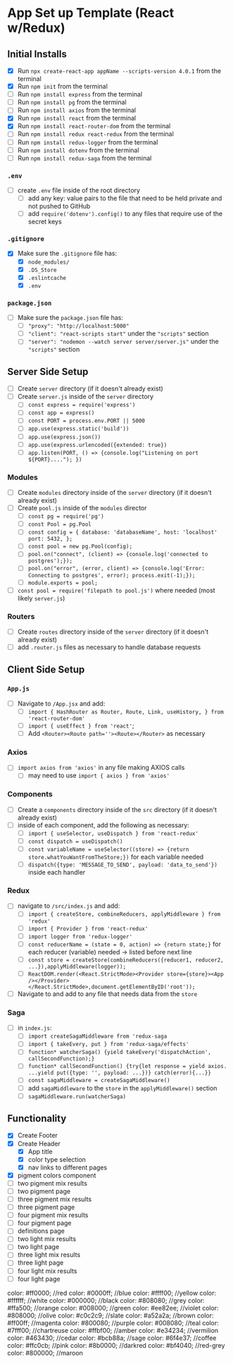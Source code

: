 # App Set up Template (React w/Redux)

## Initial Installs

- [x] Run `npx create-react-app appName --scripts-version 4.0.1` from the terminal
- [x] Run `npm init` from the terminal
- [ ] Run `npm install express` from the terminal
- [ ] Run `npm install pg` from the terminal
- [ ] Run `npm install axios` from the terminal
- [x] Run `npm install react` from the terminal
- [x] Run `npm install react-router-dom` from the terminal
- [ ] Run `npm install redux react-redux` from the terminal
- [ ] Run `npm install redux-logger` from the terminal
- [ ] Run `npm install dotenv` from the terminal
- [ ] Run `npm install redux-saga` from the terminal

### `.env`

- [ ] create `.env` file inside of the root directory
  - [ ] add any key: value pairs to the file that need to be held private and not pushed to GitHub
  - [ ] add `require('dotenv').config()` to any files that require use of the secret keys

### `.gitignore`

- [x] Make sure the `.gitignore` file has:
  - [x] `node_modules/`
  - [x] `.DS_Store`
  - [x] `.eslintcache`
  - [x] `.env`

### `package.json`

- [ ] Make sure the `package.json` file has:
  - [ ] `"proxy": "http://localhost:5000"`
  - [ ] `"client": "react-scripts start"` under the `"scripts"` section
  - [ ] `"server": "nodemon --watch server server/server.js"` under the `"scripts"` section

## Server Side Setup

- [ ] Create `server` directory (if it doesn't already exist)
- [ ] Create `server.js` inside of the `server` directory
  - [ ] `const express = require('express')`
  - [ ] `const app = express()`
  - [ ] `const PORT = process.env.PORT || 5000`
  - [ ] `app.use(express.static('build'))`
  - [ ] `app.use(express.json())`
  - [ ] `app.use(express.urlencoded({extended: true})`
  - [ ] `app.listen(PORT, () => {console.log("Listening on port ${PORT}...."); })`

### Modules

- [ ] Create `modules` directory inside of the `server` directory (if it doesn't already exist)
- [ ] Create `pool.js` inside of the `modules` director
  - [ ] `const pg = require('pg')`
  - [ ] `const Pool = pg.Pool`
  - [ ] `const config = { database: 'databaseName', host: 'localhost' port: 5432, };`
  - [ ] `const pool = new pg.Pool(config);`
  - [ ] `pool.on("connect", (client) => {console.log('connected to postgres');});`
  - [ ] `pool.on("error", (error, client) => {console.log('Error: Connecting to postgres', error); process.exit(-1);});`
  - [ ] `module.exports = pool;`
- [ ] `const pool = require('filepath to pool.js')` where needed (most likely `server.js`)

### Routers

- [ ] Create `routes` directory inside of the `server` directory (if it doesn't already exist)
- [ ] add `.router.js` files as necessary to handle database requests

## Client Side Setup

### `App.js`

- [ ] Navigate to `/App.jsx` and add:
  - [ ] `import { HashRouter as Router, Route, Link, useHistory, } from 'react-router-dom'`
  - [ ] `import { useEffect } from 'react'`;
  - [ ] Add `<Router><Route path=''><Route></Router>` as necessary

### Axios

- [ ] `import axios from 'axios'` in any file making AXIOS calls
  - [ ] may need to use `import { axios } from 'axios'`

### Components

- [ ] Create a `components` directory inside of the `src` directory (if it doesn't already exist)
- [ ] inside of each component, add the following as necessary:
  - [ ] `import { useSelector, useDispatch } from 'react-redux'`
  - [ ] `const dispatch = useDispatch()`
  - [ ] `const variableName = useSelector((store) => {return store.whatYouWantFromTheStore;})` for each variable needed
  - [ ] `dispatch({type: 'MESSAGE_TO_SEND', payload: 'data_to_send'})` inside each handler

### Redux

- [ ] navigate to `/src/index.js` and add:
  - [ ] `import { createStore, combineReducers, applyMiddleware } from 'redux'`
  - [ ] `import { Provider } from 'react-redux'`
  - [ ] `import logger from 'redux-logger'`
  - [ ] `const reducerName = (state = 0, action) => {return state;}` for each reducer (variable) needed -> listed before next line
  - [ ] `const store = createStore(combineReducers({reducer1, reducer2, ...}),applyMiddleware(logger));`
  - [ ] `ReactDOM.render(<React.StrictMode><Provider store={store}><App /></Provider></React.StrictMode>,document.getElementByID('root'));`
- [ ] Navigate to and add to any file that needs data from the `store`

### Saga

- [ ] in `index.js`:
  - [ ] `import createSagaMiddleware from 'redux-saga`
  - [ ] `import { takeEvery, put } from 'redux-saga/effects'`
  - [ ] `function* watcherSaga() {yield takeEvery('dispatchAction', callSecondFunction);}`
  - [ ] `function* callSecondFunction() {try{let response = yield axios. ...yield put({type: '', payload: ...})} catch(error){...}}`
  - [ ] `const sagaMiddleware = createSagaMiddleware()`
  - [ ] add `sagaMiddleware` to the `store` in the `applyMiddleware()` section
  - [ ] `sagaMiddleware.run(watcherSaga)`

## Functionality

- [x] Create Footer
- [x] Create Header
  - [x] App title
  - [x] color type selection
  - [x] nav links to different pages
- [x] pigment colors component
- [ ] two pigment mix results
- [ ] two pigment page
- [ ] three pigment mix results
- [ ] three pigment page
- [ ] four pigment mix results
- [ ] four pigment page
- [ ] definitions page
- [ ] two light mix results
- [ ] two light page
- [ ] three light mix results
- [ ] three light page
- [ ] four light mix results
- [ ] four light page

color: #ff0000; //red
color: #0000ff; //blue
color: #ffff00; //yellow
color: #ffffff; //white
color: #000000; //black
color: #808080; //grey
color: #ffa500; //orange
color: #008000; //green
color: #ee82ee; //violet
color: #808000; //olive
color: #c0c2c9; //slate
color: #a52a2a; //brown
color: #ff00ff; //magenta
color: #800080; //purple
color: #008080; //teal
color: #7fff00; //chartreuse
color: #ffbf00; //amber
color: #e34234; //vermilion
color: #463430; //cedar
color: #bcb88a; //sage
color: #6f4e37; //coffee
color: #ffc0cb; //pink
color: #8b0000; //darkred
color: #bf4040; //red-grey
color: #800000; //maroon
